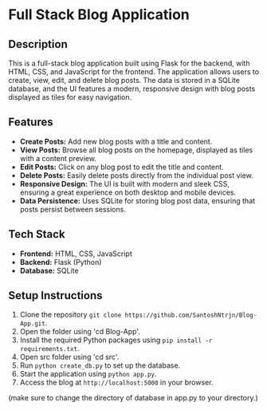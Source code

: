 # Full Stack Blog Application

## Description

This is a full-stack blog application built using Flask for the backend, with HTML, CSS, and JavaScript for the frontend. The application allows users to create, view, edit, and delete blog posts. The data is stored in a SQLite database, and the UI features a modern, responsive design with blog posts displayed as tiles for easy navigation.

## Features

- **Create Posts:** Add new blog posts with a title and content.
- **View Posts:** Browse all blog posts on the homepage, displayed as tiles with a content preview.
- **Edit Posts:** Click on any blog post to edit the title and content.
- **Delete Posts:** Easily delete posts directly from the individual post view.
- **Responsive Design:** The UI is built with modern and sleek CSS, ensuring a great experience on both desktop and mobile devices.
- **Data Persistence:** Uses SQLite for storing blog post data, ensuring that posts persist between sessions.

## Tech Stack

- **Frontend:** HTML, CSS, JavaScript
- **Backend:** Flask (Python)
- **Database:** SQLite

## Setup Instructions

1. Clone the repository `git clone https://github.com/SantoshNtrjn/Blog-App.git`.
2. Open the folder using 'cd Blog-App'.
3. Install the required Python packages using `pip install -r requirements.txt`.
4. Open src folder using 'cd src'.
5. Run `python create_db.py` to set up the database.
6. Start the application using `python app.py`.
7. Access the blog at `http://localhost:5000` in your browser.

(make sure to change the directory of database in app.py to your directory.)
